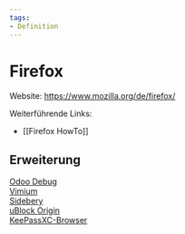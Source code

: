 ```yaml
---
tags:
- Definition
---
```

# Firefox

Website: <https://www.mozilla.org/de/firefox/>

Weiterführende Links:

* [[Firefox HowTo]]

## Erweiterung

[Odoo Debug](https://github.com/Droggol/OdooDebug)\
[Vimium](https://github.com/philc/vimium)\
[Sidebery](https://github.com/mbnuqw/sidebery)\
[uBlock Origin](https://ublockorigin.com/)\
[KeePassXC-Browser](https://addons.mozilla.org/en-US/firefox/addon/keepassxc-browser/)